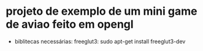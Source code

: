 
projeto de exemplo de um mini game de aviao feito em opengl
===========================================================

- biblitecas necessárias: freeglut3: sudo apt-get install freeglut3-dev


